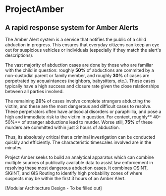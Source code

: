 # ProjectAmber
## A rapid response system for Amber Alerts

The Amber Alert system is a service that notifies the public of a child abduction in progress. This ensures that everyday citizens can keep an eye out for suspicious vehicles or individuals (especially if they match the alert's descriptions). 

The vast majority of abduction cases are done by those who are familiar with the child in question: roughly **50%** of abductions are commited by a non-custodial parent or family member, and roughly **30%** of cases are perpetrated by acquaintances (neighbors, babysitters, etc.). These cases typically have a high success and closure rate given the close relationships between all parties involved.


The remaining **20%** of cases involve complete strangers abducting the victim, and these are the most dangerous and difficult cases to resolve. These perpetrators often have antisocial disorders or paraphillia, and pose a high and immediate risk to the victim in question.  For context, roughly** 40-50%** of stranger abductions lead to murder. Worse still, **75%** of these murders are committed within just 3 hours of abduction. 


Thus, its absolutely critical that a criminal investigation can be conducted quickly and efficiently. The characteristic timescales involved are in the minutes. 



Project Amber seeks to build an analytical apparatus which can combine multiple sources of publically available data to assist law enforcement in resolving these most dangerous abduction cases. It combines OSINT, SIGINT, and GIS Routing to identify high probability zones of where suspects may be within the first 3 hours of an Amber Alert. 

[Modular Architecture Design - To be filled out]



